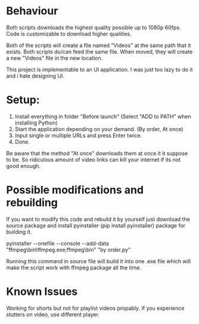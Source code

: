 # Behaviour
Both scripts downloads the highest quality possible up to 1080p 60fps. Code is customizable to download higher qualities.

Both of the scripts will create a file named "Videos" at the same path that it exists. Both scripts do/can feed the same file. When moved, they will create a new "Videos" file in the new location. 

This project is implementable to an UI application. I was just too lazy to do it and i hate designing UI.


# Setup:
1. Install everything in folder "Before launch" (Select "ADD to PATH" when installing Python)
2. Start the application depending on your demand. (By order, At once)
3. Input single or multiple URLs and press Enter twice.
4. Done.

Be aware that the method "At once" downloads them at once it it suppose to be. So ridiculous amount of video links can kill your internet if its not good enough.

# Possible modifications and rebuilding

If you want to modify this code and rebuild it by yourself just download the source package and install pyinstaller (pip install pyinstaller) package for building it.

pyinstaller --onefile --console --add-data "ffmpeg\\bin\\ffmpeg.exe;ffmpeg\\bin" "by order.py"

Running this command in source file will build it into one .exe file which will make the script work with ffmpeg package all the time.

# Known Issues
Working for shorts but not for playlist videos propably.
If you experience stutters on video, use different player.
